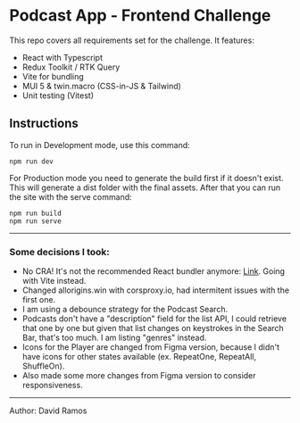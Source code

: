 # Podcast App - Frontend Challenge

This repo covers all requirements set for the challenge. It features:

- React with Typescript
- Redux Toolkit / RTK Query
- Vite for bundling
- MUI 5 & twin.macro (CSS-in-JS & Tailwind)
- Unit testing (Vitest)

## Instructions

To run in Development mode, use this command:

```
npm run dev
```

For Production mode you need to generate the build first if it doesn't exist. This will generate a dist folder with the final assets. After that you can run the site with the serve command:

```
npm run build
npm run serve
```

---

### Some decisions I took:

- No CRA! It's not the recommended React bundler anymore: [Link](https://dev.to/ag2byte/create-react-app-is-officially-dead-h7o). Going with Vite instead.
- Changed allorigins.win with corsproxy.io, had intermitent issues with the first one.
- I am using a debounce strategy for the Podcast Search.
- Podcasts don't have a "description" field for the list API, I could retrieve that one by one but given that list changes on keystrokes in the Search Bar, that's too much. I am listing "genres" instead.
- Icons for the Player are changed from Figma version, because I didn't have icons for other states available (ex. RepeatOne, RepeatAll, ShuffleOn).
- Also made some more changes from Figma version to consider responsiveness.

---

Author: David Ramos
